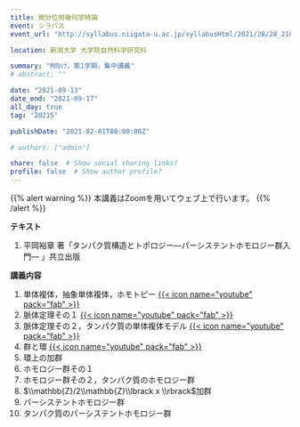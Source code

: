 ```yaml
---
title: 微分位相幾何学特論
event: シラバス
event_url: "http://syllabus.niigata-u.ac.jp/syllabusHtml/2021/28/28_210F3163_ja_JP.html"

location: 新潟大学 大学院自然科学研究科

summary: "M向け，第1学期，集中講義"
# abstract: ""

date: "2021-09-13"
date_end: "2021-09-17"
all_day: true
tag: "2021S"

publishDate: "2021-02-01T00:00:00Z"

# authors: ["admin"]

share: false  # Show social sharing links?
profile: false  # Show author profile?
---
```

{{% alert warning %}}
本講義はZoomを用いてウェブ上で行います。
{{% /alert %}}

**テキスト**

1. 平岡裕章 著「タンパク質構造とトポロジー―パーシステントホモロジー群入門― 」共立出版

**講義内容**

1. 単体複体，抽象単体複体，ホモトピー
	[{{< icon name="youtube" pack="fab" >}}](https://youtu.be/kAvmwyo4wCc)
2. 脈体定理その１
	[{{< icon name="youtube" pack="fab" >}}](https://youtu.be/3S_YfM_wlJ0)
3. 脈体定理その２，タンパク質の単体複体モデル
	[{{< icon name="youtube" pack="fab" >}}](https://youtu.be/TOJGQ2GpfFc)
4. 群と環
	[{{< icon name="youtube" pack="fab" >}}](https://youtu.be/pHYPFhZLwyI)
5. 環上の加群
6. ホモロジー群その１
7. ホモロジー群その２，タンパク質のホモロジー群
8. $\\mathbb{Z}/2\\mathbb{Z}\\lbrack x \\rbrack$加群
9. パーシステントホモロジー群
10. タンパク質のパーシステントホモロジー群